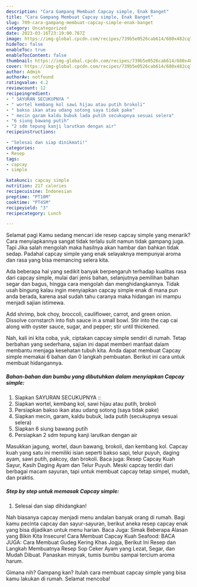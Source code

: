 ```yaml
---
description: "Cara Gampang Membuat Capcay simple, Enak Banget"
title: "Cara Gampang Membuat Capcay simple, Enak Banget"
slug: 709-cara-gampang-membuat-capcay-simple-enak-banget
category: Uncategorized
date: 2023-03-16T23:19:00.767Z
image: https://img-global.cpcdn.com/recipes/739b5e0526cab614/680x482cq70/capcay-simple-foto-resep-utama.jpg
hideToc: false
enableToc: true
enableTocContent: false
thumbnail: https://img-global.cpcdn.com/recipes/739b5e0526cab614/680x482cq70/capcay-simple-foto-resep-utama.jpg
cover: https://img-global.cpcdn.com/recipes/739b5e0526cab614/680x482cq70/capcay-simple-foto-resep-utama.jpg
author: Admin
authorAv: notfound
ratingvalue: 4.2
reviewcount: 12
recipeingredient:
- " SAYURAN SECUKUPNYA "
- " wortel kembang kol sawi hijau atau putih brokoli"
- " bakso ikan atau udang sotong saya tidak pake"
- " mecin garam kaldu bubuk lada putih secukupnya sesuai selera"
- "6 siung bawang putih"
- "2 sdm tepung kanji larutkan dengan air"
recipeinstructions:

- "Selesai dan siap dinikmati!"
categories:
- Resep
tags:
- capcay
- simple

katakunci: capcay simple 
nutrition: 217 calories
recipecuisine: Indonesian
preptime: "PT10M"
cooktime: "PT45M"
recipeyield: "3"
recipecategory: Lunch

---
```



Selamat pagi Kamu sedang mencari ide resep capcay simple yang menarik? Cara menyiapkannya sangat tidak terlalu sulit namun tidak gampang juga. Tapi Jika salah mengolah maka hasilnya akan hambar dan bahkan tidak sedap. Padahal capcay simple yang enak selayaknya mempunyai aroma dan rasa yang bisa memancing selera kita.


Ada beberapa hal yang sedikit banyak berpengaruh terhadap kualitas rasa dari capcay simple, mulai dari jenis bahan, selanjutnya pemilihan bahan segar dan bagus, hingga cara mengolah dan menghidangkannya. Tidak usah bingung kalau ingin menyiapkan capcay simple enak di mana pun anda berada, karena asal sudah tahu caranya maka hidangan ini mampu menjadi sajian istimewa.

Add shrimp, bok choy, broccoli, cauliflower, carrot, and green onion. Dissolve cornstarch into fish sauce in a small bowl. Stir into the cap cai along with oyster sauce, sugar, and pepper; stir until thickened.


Nah, kali ini kita coba, yuk, ciptakan capcay simple sendiri di rumah. Tetap berbahan yang sederhana, sajian ini dapat memberi manfaat dalam membantu menjaga kesehatan tubuh kita. Anda dapat membuat Capcay simple memakai 6 bahan dan 0 langkah pembuatan. Berikut ini cara untuk membuat hidangannya.

<!--inarticleads1-->

##### Bahan-bahan dan bumbu yang dibutuhkan dalam menyiapkan Capcay simple:

1. Siapkan  SAYURAN SECUKUPNYA ::
1. Siapkan  wortel, kembang kol, sawi hijau atau putih, brokoli
1. Persiapkan  bakso ikan atau udang sotong (saya tidak pake)
1. Siapkan  mecin, garam, kaldu bubuk, lada putih (secukupnya sesuai selera)
1. Siapkan 6 siung bawang putih
1. Persiapkan 2 sdm tepung kanji larutkan dengan air


Masukkan jagung, wortel, daun bawang, brokoli, dan kembang kol. Capcay kuah yang satu ini memiliki isian seperti bakso sapi, telur puyuh, daging ayam, sawi putih, pakcoy, dan brokoli. Baca juga: Resep Capcay Kuah Sayur, Kasih Daging Ayam dan Telur Puyuh. Meski capcay terdiri dari berbagai macam sayuran, tapi untuk membuat capcay tetap simpel, mudah, dan praktis. 

<!--inarticleads2-->

##### Step by step untuk memasak Capcay simple:


1. Selesai dan siap dihidangkan!

Nah biasanya capcay menjadi menu andalan banyak orang di rumah. Bagi kamu pecinta capcay dan sayur-sayuran, berikut aneka resep capcay enak yang bisa dijadikan untuk menu harian. Baca Juga: Simak Beberapa Alasan yang Bikin Kita Insecure! Cara Membuat Capcay Kuah Seafood: BACA JUGA: Cara Membuat Gudeg Kering Khas Jogja, Berikut Ini Resep dan Langkah Membuatnya Resep Sop Ceker Ayam yang Lezat, Segar, dan Mudah Dibuat. Panaskan minyak, tumis bumbu sampai tercium aroma harum. 

Gimana nih? Gampang kan? Itulah cara membuat capcay simple yang bisa kamu lakukan di rumah. Selamat mencoba!
